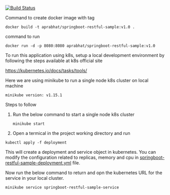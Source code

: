[![Build Status](https://travis-ci.com/aprabhat/springboot-restful-sample.svg?branch=master)](https://travis-ci.com/aprabhat/springboot-restful-sample)

Command to create docker image with tag

```docker build -t aprabhat/springboot-restful-sample:v1.0 .```

command to run

```docker run -d -p 8080:8080 aprabhat/springboot-restful-sample:v1.0```

To run this application using k8s, setup a local development environment by following the steps available at k8s official site

https://kubernetes.io/docs/tasks/tools/

Here we are using minikube to run a single node k8s cluster on local machine

```minikube version: v1.15.1```

Steps to follow
1. Run the below command to start a single node k8s cluster

      ```minikube start```

2. Open a termical in the project working directory and run

```kubectl apply -f deployment```

This will create a deployment and service object in kubernetes. You can modify the configuration related to replicas, memory and cpu in [springboot-restful-sample-deployment.yml](deployment/springboot-restful-sample-deployment.yml) file.

Now run the below command to return and opn the kubernetes URL for the service in your local cluster.

```minikube service springboot-restful-sample-service```
